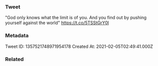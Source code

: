 ### Tweet
"God only knows what the limit is of you. And you find out by pushing yourself against the world" https://t.co/5TSStGrY0l

### Metadata
Tweet ID: 1357521748971954178
Created At: 2021-02-05T02:49:41.000Z

### Related

